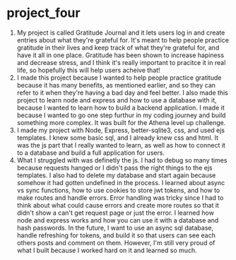 # project_four
1. My project is called Gratitude Journal and it lets users log in and create entries about what they're grateful for. It's meant to help people practice gratitude in their lives and keep track of what they're grateful for, and have it all in one place. Gratitude has been shown to increase hapiness and decrease stress, and I think it's really important to pracitce it in real life, so hopefully this will help users acheive that!
2. I made this project because I wanted to help people practice gratitude because it has many benefits, as mentioned earlier, and so they can refer to it when they're having a bad day and feel better. I also made this project to learn node and express and how to use a database with it, because I wanted to learn how to build a backend application. I made it because I wanted to go one step furthur in my coding journey and build something more complex. It was built for the Athena level up challenge.
3. I made my project with Node, Express, better-sqlite3, css, and used ejs templates. I knew some basic sql, and I already knew css and html. It was the js part that I really wanted to learn, as well as how to connect it to a database and build a full application for users.
4. What I struggled with was definetly the js. I had to debug so many times because requests hanged or I didn't pass the right things to the ejs templates. I also had to delete my database and start again because somehow it had gotten undefined in the process. I learned about async vs sync functions, how to use cookies to store jwt tokens, and how to make routes and handle errors. Error handling was tricky since I had to think about what could cause errors and create more routes so that it didn't show a can't get request page or just the error. I learned how node and express works and how you can use it with a database and hash passwords. In the future, I want to use an async sql database, handle refreshing for tokens, and build it so that users can see each others posts and comment on them. However, I'm still very proud of what I built because I worked hard on it and learned so much. 